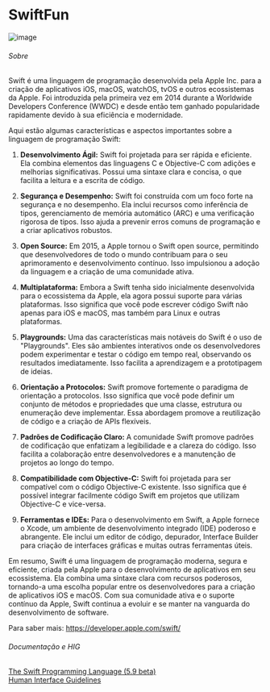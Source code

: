 <h1>SwiftFun</h1> 

![image](https://github.com/thalitaasuzy/SwiftFun/assets/112733274/fd0202b4-a59f-4b0e-9760-0bad14203a97)

<h6>Sobre</h6>
<p>Swift é uma linguagem de programação desenvolvida pela Apple Inc. para a criação de aplicativos iOS, macOS, watchOS, tvOS e outros ecossistemas da Apple. Foi introduzida pela primeira vez em 2014 durante a Worldwide Developers Conference (WWDC) e desde então tem ganhado popularidade rapidamente devido à sua eficiência e modernidade.

Aqui estão algumas características e aspectos importantes sobre a linguagem de programação Swift:

1. **Desenvolvimento Ágil:** Swift foi projetada para ser rápida e eficiente. Ela combina elementos das linguagens C e Objective-C com adições e melhorias significativas. Possui uma sintaxe clara e concisa, o que facilita a leitura e a escrita de código.

2. **Segurança e Desempenho:** Swift foi construída com um foco forte na segurança e no desempenho. Ela inclui recursos como inferência de tipos, gerenciamento de memória automático (ARC) e uma verificação rigorosa de tipos. Isso ajuda a prevenir erros comuns de programação e a criar aplicativos robustos.

3. **Open Source:** Em 2015, a Apple tornou o Swift open source, permitindo que desenvolvedores de todo o mundo contribuam para o seu aprimoramento e desenvolvimento contínuo. Isso impulsionou a adoção da linguagem e a criação de uma comunidade ativa.

4. **Multiplataforma:** Embora a Swift tenha sido inicialmente desenvolvida para o ecossistema da Apple, ela agora possui suporte para várias plataformas. Isso significa que você pode escrever código Swift não apenas para iOS e macOS, mas também para Linux e outras plataformas.

5. **Playgrounds:** Uma das características mais notáveis do Swift é o uso de "Playgrounds". Eles são ambientes interativos onde os desenvolvedores podem experimentar e testar o código em tempo real, observando os resultados imediatamente. Isso facilita a aprendizagem e a prototipagem de ideias.

6. **Orientação a Protocolos:** Swift promove fortemente o paradigma de orientação a protocolos. Isso significa que você pode definir um conjunto de métodos e propriedades que uma classe, estrutura ou enumeração deve implementar. Essa abordagem promove a reutilização de código e a criação de APIs flexíveis.

7. **Padrões de Codificação Claro:** A comunidade Swift promove padrões de codificação que enfatizam a legibilidade e a clareza do código. Isso facilita a colaboração entre desenvolvedores e a manutenção de projetos ao longo do tempo.

8. **Compatibilidade com Objective-C:** Swift foi projetada para ser compatível com o código Objective-C existente. Isso significa que é possível integrar facilmente código Swift em projetos que utilizam Objective-C e vice-versa.

9. **Ferramentas e IDEs:** Para o desenvolvimento em Swift, a Apple fornece o Xcode, um ambiente de desenvolvimento integrado (IDE) poderoso e abrangente. Ele inclui um editor de código, depurador, Interface Builder para criação de interfaces gráficas e muitas outras ferramentas úteis.

Em resumo, Swift é uma linguagem de programação moderna, segura e eficiente, criada pela Apple para o desenvolvimento de aplicativos em seu ecossistema. Ela combina uma sintaxe clara com recursos poderosos, tornando-a uma escolha popular entre os desenvolvedores para a criação de aplicativos iOS e macOS. Com sua comunidade ativa e o suporte contínuo da Apple, Swift continua a evoluir e se manter na vanguarda do desenvolvimento de software.

Para saber mais: https://developer.apple.com/swift/ </p>

<h6>Documentação e HIG</h6>
<a href="https://docs.swift.org/swift-book/documentation/the-swift-programming-language/" > The Swift Programming Language (5.9 beta) </a> <br>
<a href="https://developer.apple.com/design/human-interface-guidelines"> Human Interface Guidelines </a>
